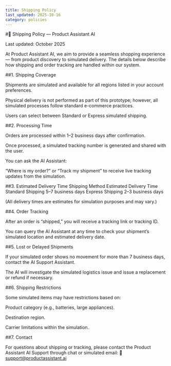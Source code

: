 ```yaml
---
title: Shipping Policy
last_updated: 2025-10-16
category: policies
---
```


#🚚 Shipping Policy — Product Assistant AI

Last updated: October 2025

At Product Assistant AI, we aim to provide a seamless shopping experience — from product discovery to simulated delivery. The details below describe how shipping and order tracking are handled within our system.

##1. Shipping Coverage

Shipments are simulated and available for all regions listed in your account preferences.

Physical delivery is not performed as part of this prototype; however, all simulated processes follow standard e-commerce practices.

Users can select between Standard or Express simulated shipping.

##2. Processing Time

Orders are processed within 1–2 business days after confirmation.

Once processed, a simulated tracking number is generated and shared with the user.

You can ask the AI Assistant:

“Where is my order?” or “Track my shipment”
to receive live tracking updates from the simulation.

##3. Estimated Delivery Time
Shipping Method	Estimated Delivery Time
Standard Shipping	5–7 business days
Express Shipping	2–3 business days

(All delivery times are estimates for simulation purposes and may vary.)

##4. Order Tracking

After an order is “shipped,” you will receive a tracking link or tracking ID.

You can query the AI Assistant at any time to check your shipment’s simulated location and estimated delivery date.

##5. Lost or Delayed Shipments

If your simulated order shows no movement for more than 7 business days, contact the AI Support Assistant.

The AI will investigate the simulated logistics issue and issue a replacement or refund if necessary.

##6. Shipping Restrictions

Some simulated items may have restrictions based on:

Product category (e.g., batteries, large appliances).

Destination region.

Carrier limitations within the simulation.

##7. Contact

For questions about shipping or tracking, please contact the Product Assistant AI Support through chat or simulated email:
📩 support@productassistant.ai